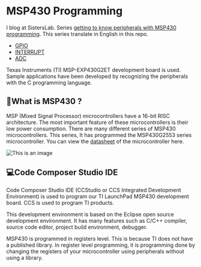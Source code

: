 # MSP430 Programming
I blog at SistersLab. Series [getting to know peripherals with MSP430 programming](https://sisterslab.co/texas-instruments-launchpad-ile-msp430-mikrodenetleyicisi-programlamaya-giris/). This series translate in English in this repo. 
- [GPIO](https://github.com/zeynepdicle/MSP430-Programming/tree/main/1%20%E2%80%93%20GPIO)
- [INTERRUPT](https://github.com/zeynepdicle/MSP430-Programming/tree/main/2%20-%20INTERRUPT)
- [ADC](https://github.com/zeynepdicle/MSP430-Programming/tree/main/3%20%E2%80%93%20ADC)

Texas Instruments (TI) MSP-EXP430G2ET development board is used. Sample applications have been developed by recognizing the peripherals with the C programming language.

## :closed_book:What is MSP430 ?
MSP (Mixed Signal Processor) microcontrollers have a 16-bit RISC architecture. The most important feature of these microcontrollers is their low power consumption. There are many different series of MSP430 microcontrollers. This series, It has programmed the MSP430G2553 series microcontroller. You can view the [datasheet](https://www.ti.com/tool/MSP-EXP430G2) of the microcontroller here.

![This is an image](https://github.com/zeynepdicle/MSP430-Programming/blob/main/LaunchPad.png)

## :computer:Code Composer Studio IDE
Code Composer Studio IDE (CCStudio or CCS Integrated Development Environment) is used to program our TI LaunchPad MSP430 development board. CCS is used to program TI products.

This development environment is based on the Eclipse open source development environment. It has many features such as C/C++ compiler, source code editor, project build environment, debugger.

MSP430 is programmed in registers level. This is because TI does not have a published library. In register level programming, it is programming done by changing the registers of your microcontroller using peripherals without using a library.
